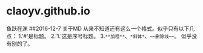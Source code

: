 # claoyv.github.io
鱼跃在渊
##2016-12-7 关于MD
从来不知道还有这么一个格式。似乎只有以下几点：
1.'#'是标题。
2.'1.'这是序号标题。
3.`**加粗**`、`*斜体*`、`~~删除线~~`。
似乎没有别的了。
